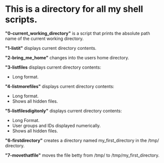 # This is a directory for all my shell scripts.
__"0-current_working_directory"__ is a script that prints the absolute path name of the current working directory.

__"1-listit"__ displays current directory contents.

__"2-bring_me_home"__ changes into the users home directory.

__"3-listfiles__ displays current directory contents:
* Long format.

__"4-listmorefiles"__ displays current directory contents: 
* Long format.
* Shows all hidden files.

__"5-listfilesdigitonly"__ displays current directory contents:
* Long Format.
* User groups and IDs displayed numerically.
* Shows all hidden files.

__"6-firstdirectory"__ creates a directory named my_first_directory in the /tmp/ directory.

__"7-movethatfile"__ moves the file betty from /tmp/ to /tmp/my_first_directory.

